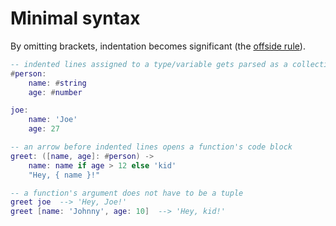 # Minimal syntax

By omitting brackets, indentation becomes significant (the [offside rule](https://en.m.wikipedia.org/wiki/Off-side_rule)).

```lua
-- indented lines assigned to a type/variable gets parsed as a collection
#person:
    name: #string
    age: #number

joe:
    name: 'Joe'
    age: 27

-- an arrow before indented lines opens a function's code block
greet: ([name, age]: #person) ->
    name: name if age > 12 else 'kid'
    "Hey, { name }!"

-- a function's argument does not have to be a tuple
greet joe  --> 'Hey, Joe!'
greet [name: 'Johnny', age: 10]  --> 'Hey, kid!'
```
